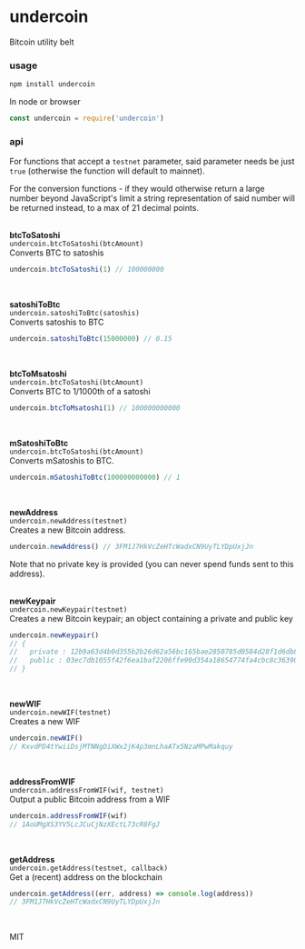 # undercoin
Bitcoin utility belt

### usage
```bash
npm install undercoin
```
In node or browser
```javascript
const undercoin = require('undercoin')
```

### api
<a name="api"></a>

For functions that accept a `testnet` parameter, said parameter needs be just `true` (otherwise the function will default to mainnet).

For the conversion functions - if they would otherwise return a large number beyond JavaScript's limit a string representation of said number will be returned instead, to a max of 21 decimal points.  
<br>

**btcToSatoshi**   
`undercoin.btcToSatoshi(btcAmount)`  
Converts BTC to satoshis

```javascript
undercoin.btcToSatoshi(1) // 100000000
```
<br>

**satoshiToBtc**   
`undercoin.satoshiToBtc(satoshis)`  
Converts satoshis to BTC

```javascript
undercoin.satoshiToBtc(15000000) // 0.15
```
<br>

**btcToMsatoshi**   
`undercoin.btcToSatoshi(btcAmount)`  
Converts BTC to 1/1000th of a satoshi

```javascript
undercoin.btcToMsatoshi(1) // 100000000000
```
<br>


**mSatoshiToBtc**   
`undercoin.btcToSatoshi(btcAmount)`  
Converts mSatoshis to BTC. 

```javascript
undercoin.mSatoshiToBtc(100000000000) // 1
```
<br>


**newAddress**   
`undercoin.newAddress(testnet)`  
Creates a new Bitcoin address.  

```javascript
undercoin.newAddress() // 3FM1J7HkVcZeHTcWadxCN9UyTLYDpUxjJn
```
Note that no private key is provided (you can never spend funds sent to this address).   
<br>   

**newKeypair**  
`undercoin.newKeypair(testnet)`  
Creates a new Bitcoin keypair; an object containing a private and public key  
```javascript
undercoin.newKeypair() 
// {
//   private : 12b9a63d4b0d355b2b26d62a56bc165bae2850785d0584d28f1d6db86c66616e,
//   public : 03ec7db1055f42f6ea1baf2206ffe90d354a18654774fa4cbc8c36390dfdab73ee
// }
```
<br>  
   
**newWIF**  
`undercoin.newWIF(testnet)`  
Creates a new WIF 
```javascript
undercoin.newWIF() 
// KxvdPD4tYwiiDsjMTNNgDiXWx2jK4p3mnLhaATx5NzaMPwMakquy
```
<br>  
  

**addressFromWIF**   
`undercoin.addressFromWIF(wif, testnet)`  
Output a public Bitcoin address from a WIF

```javascript
undercoin.addressFromWIF(wif)
// 1AoUMgXS3YV5LcJCuCjNzXEctL73cR8FgJ
```
<br>


**getAddress**   
`undercoin.getAddress(testnet, callback)`  
Get a (recent) address on the blockchain

```javascript
undercoin.getAddress((err, address) => console.log(address))
// 3FM1J7HkVcZeHTcWadxCN9UyTLYDpUxjJn
```
<br>  


MIT
